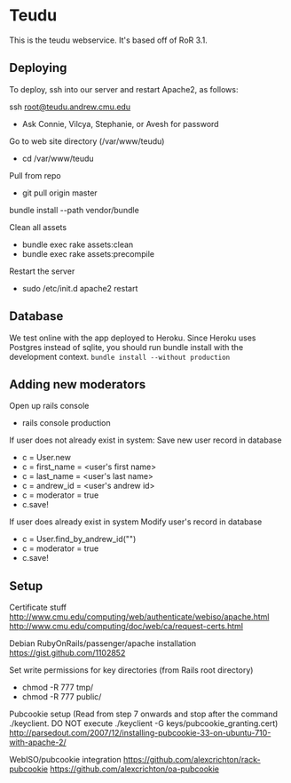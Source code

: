 Teudu
===

This is the teudu webservice. It's based off of RoR 3.1.

Deploying
---

To deploy, ssh into our server and restart Apache2, as follows:

ssh root@teudu.andrew.cmu.edu
- Ask Connie, Vilcya, Stephanie, or Avesh for password

Go to web site directory (/var/www/teudu)
- cd /var/www/teudu

Pull from repo
- git pull origin master

bundle install --path vendor/bundle  

 Clean all assets
- bundle exec rake assets:clean
- bundle exec rake assets:precompile

Restart the server
- sudo /etc/init.d apache2 restart


Database
---

We test online with the app deployed to Heroku. Since Heroku uses Postgres instead of sqlite, you should run bundle install with the development context.
`bundle install --without production`

Adding new moderators
---
Open up rails console
- rails console production

If user does not already exist in system:
Save new user record in database
- c = User.new
- c = first_name = <user's first name>
- c = last_name = <user's last name>
- c = andrew_id = <user's andrew id>
- c = moderator = true
- c.save!

If user does already exist in system
Modify user's record in database
- c = User.find_by_andrew_id("<andrew id>")
- c = moderator = true
- c.save!


Setup
---
Certificate stuff
http://www.cmu.edu/computing/web/authenticate/webiso/apache.html
http://www.cmu.edu/computing/doc/web/ca/request-certs.html

Debian RubyOnRails/passenger/apache installation
https://gist.github.com/1102852

Set write permissions for key directories (from Rails root directory)
- chmod -R 777 tmp/
- chmod -R 777 public/

Pubcookie setup
(Read from step 7 onwards and stop after the command ./keyclient. 
DO NOT execute ./keyclient -G keys/pubcookie_granting.cert)
http://parsedout.com/2007/12/installing-pubcookie-33-on-ubuntu-710-with-apache-2/

WebISO/pubcookie integration
https://github.com/alexcrichton/rack-pubcookie
https://github.com/alexcrichton/oa-pubcookie
